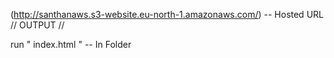 (http://santhanaws.s3-website.eu-north-1.amazonaws.com/) -- Hosted URL // OUTPUT //

run " index.html " -- In Folder
